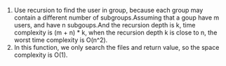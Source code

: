 1. Use recursion to find the user in group, because each group may contain a different number of subgroups.Assuming that a goup have m users, and have n subgoups.And the recursion depth is k, time complexity is (m + n) * k, when the 
recursion depth k is close to n, the worst time complexity is O(n^2).
2. In this function, we only search the files and return value, so the space complexity is O(1).
